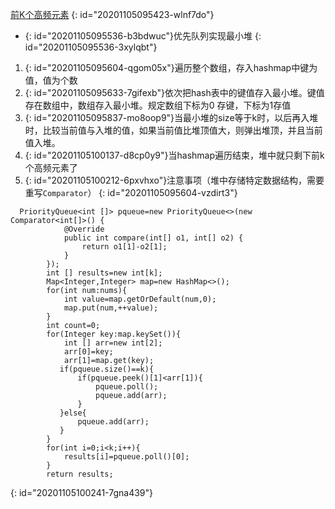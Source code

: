 [前K个高频元素](https://leetcode-cn.com/problems/top-k-frequent-elements/)
{: id="20201105095423-wlnf7do"}

* {: id="20201105095536-b3bdwuc"}优先队列实现最小堆
{: id="20201105095536-3xylqbt"}

1. {: id="20201105095604-qgom05x"}遍历整个数组，存入hashmap中键为值，值为个数
2. {: id="20201105095633-7gifexb"}依次把hash表中的键值存入最小堆。键值存在数组中，数组存入最小堆。规定数组下标为0 存键，下标为1存值
3. {: id="20201105095837-mo8oop9"}当最小堆的size等于k时，以后再入堆时，比较当前值与入堆的值，如果当前值比堆顶值大，则弹出堆顶，并且当前值入堆。
4. {: id="20201105100137-d8cp0y9"}当hashmap遍历结束，堆中就只剩下前k个高频元素了
5. {: id="20201105100212-6pxvhxo"}注意事项（堆中存储特定数据结构，需要重写`Comparator`）
{: id="20201105095604-vzdirt3"}

```
  PriorityQueue<int []> pqueue=new PriorityQueue<>(new Comparator<int[]>() {
            @Override
            public int compare(int[] o1, int[] o2) {
                return o1[1]-o2[1];
            }
        });
        int [] results=new int[k];
        Map<Integer,Integer> map=new HashMap<>();
        for(int num:nums){
            int value=map.getOrDefault(num,0);
            map.put(num,++value);
        }
        int count=0;
        for(Integer key:map.keySet()){
            int [] arr=new int[2];
            arr[0]=key;
            arr[1]=map.get(key);
           if(pqueue.size()==k){
               if(pqueue.peek()[1]<arr[1]){
                   pqueue.poll();
                   pqueue.add(arr);
               }
           }else{
               pqueue.add(arr);
           }
        }
        for(int i=0;i<k;i++){
            results[i]=pqueue.poll()[0];
        }
        return results;
```
{: id="20201105100241-7gna439"}
